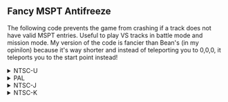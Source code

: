 ## Fancy MSPT Antifreeze

The following code prevents the game from crashing if a track does not have valid MSPT entries. Useful to play VS tracks in battle mode and mission mode.
My version of the code is fancier than Bean's (in my opinilon) because it's way shorter and instead of teleporting you to 0,0,0, it teleports you to the start point instead!

<details>
<summary>NTSC-U</summary>

```powerpc
C25146B8 00000004
81830040 818C0000
2C0C0000 4082000C
81830008 91830040
80630040 00000000
```
</details>

<details>
<summary>PAL</summary>

```powerpc
C2518B2C 00000004
81830040 818C0000
2C0C0000 4082000C
81830008 91830040
80630040 00000000
```
</details>

<details>
<summary>NTSC-J</summary>

```powerpc
C25184AC 00000004
81830040 818C0000
2C0C0000 4082000C
81830008 91830040
80630040 00000000
```
</details>

<details>
<summary>NTSC-K</summary>

```powerpc
C2506B4C 00000004
81830040 818C0000
2C0C0000 4082000C
81830008 91830040
80630040 00000000
```
</details>